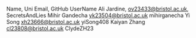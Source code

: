 Name,       Uni Email,              GitHub UserName
Ali Jardine, ov23433@bristol.ac.uk, SecretsAndLies 
Mihir Gandecha yk23504@bristol.ac.uk mihirganecha
Yi Song      xh23666@bristol.ac.uk   yiSong408
Kaiyan Zhang cl23808@bristol.ac.uk  ClydeZH23
